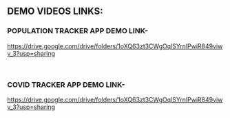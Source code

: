 ## DEMO VIDEOS LINKS:

### POPULATION TRACKER APP DEMO LINK-

https://drive.google.com/drive/folders/1oXQ63zt3CWgOqlSYrnlPwiR849viwv_3?usp=sharing
&nbsp;

&nbsp;

### COVID TRACKER APP DEMO LINK-

https://drive.google.com/drive/folders/1oXQ63zt3CWgOqlSYrnlPwiR849viwv_3?usp=sharing
